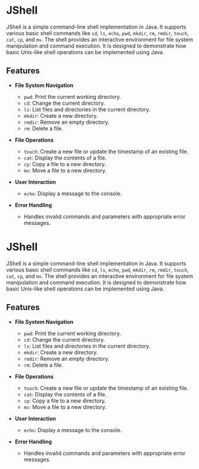 # JShell

JShell is a simple command-line shell implementation in Java. It supports various basic shell commands like `cd`, `ls`, `echo`, `pwd`, `mkdir`, `rm`, `rmdir`, `touch`, `cat`, `cp`, and `mv`. The shell provides an interactive environment for file system manipulation and command execution. It is designed to demonstrate how basic Unix-like shell operations can be implemented using Java.

## Features

- **File System Navigation**
  - `pwd`: Print the current working directory.
  - `cd`: Change the current directory.
  - `ls`: List files and directories in the current directory.
  - `mkdir`: Create a new directory.
  - `rmdir`: Remove an empty directory.
  - `rm`: Delete a file.
  
- **File Operations**
  - `touch`: Create a new file or update the timestamp of an existing file.
  - `cat`: Display the contents of a file.
  - `cp`: Copy a file to a new directory.
  - `mv`: Move a file to a new directory.

- **User Interaction**
  - `echo`: Display a message to the console.

- **Error Handling**
  - Handles invalid commands and parameters with appropriate error messages.
# JShell

JShell is a simple command-line shell implementation in Java. It supports various basic shell commands like `cd`, `ls`, `echo`, `pwd`, `mkdir`, `rm`, `rmdir`, `touch`, `cat`, `cp`, and `mv`. The shell provides an interactive environment for file system manipulation and command execution. It is designed to demonstrate how basic Unix-like shell operations can be implemented using Java.

## Features

- **File System Navigation**
  - `pwd`: Print the current working directory.
  - `cd`: Change the current directory.
  - `ls`: List files and directories in the current directory.
  - `mkdir`: Create a new directory.
  - `rmdir`: Remove an empty directory.
  - `rm`: Delete a file.
  
- **File Operations**
  - `touch`: Create a new file or update the timestamp of an existing file.
  - `cat`: Display the contents of a file.
  - `cp`: Copy a file to a new directory.
  - `mv`: Move a file to a new directory.

- **User Interaction**
  - `echo`: Display a message to the console.

- **Error Handling**
  - Handles invalid commands and parameters with appropriate error messages.
